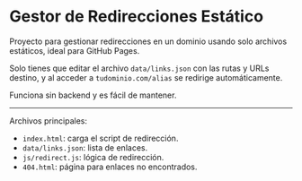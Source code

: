 # Gestor de Redirecciones Estático

Proyecto para gestionar redirecciones en un dominio usando solo archivos estáticos, ideal para GitHub Pages.

Solo tienes que editar el archivo `data/links.json` con las rutas y URLs destino, y al acceder a `tudominio.com/alias` se redirige automáticamente.

Funciona sin backend y es fácil de mantener.

---

Archivos principales:

- `index.html`: carga el script de redirección.  
- `data/links.json`: lista de enlaces.  
- `js/redirect.js`: lógica de redirección.  
- `404.html`: página para enlaces no encontrados.
